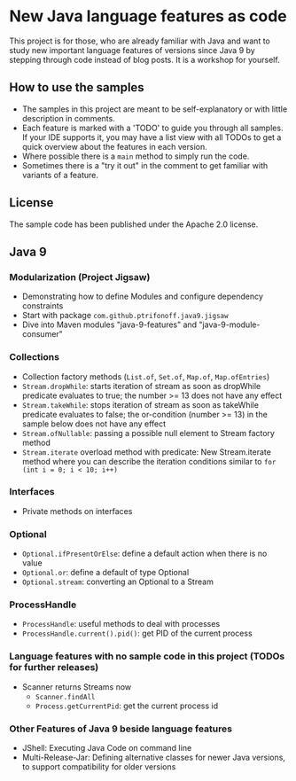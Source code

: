 # New Java language features as code 
This project is for those, who are already familiar with Java and want to study 
new important language features of versions since Java 9 by stepping through code
instead of blog posts. It is a workshop for yourself.

## How to use the samples
* The samples in this project are meant to be self-explanatory or with little
description in comments.
* Each feature is marked with a 'TODO' to guide you through
all samples. If your IDE supports it, you may have a list view with all TODOs to get
a quick overview about the features in each version.
* Where possible there is a <code>main</code> method to simply run the code.
* Sometimes there is a "try it out" in the comment to get familiar with variants of a
feature.

## License
The sample code has been published under the Apache 2.0 license.

## Java 9
### Modularization (Project Jigsaw)
* Demonstrating how to define Modules and configure dependency constraints
* Start with package <code>com.github.ptrifonoff.java9.jigsaw</code>
* Dive into Maven modules "java-9-features" and "java-9-module-consumer"

### Collections
* Collection factory methods (<code>List.of</code>, <code>Set.of</code>, <code>Map.of</code>, <code>Map.ofEntries</code>)
* <code>Stream.dropWhile</code>: starts iteration of stream as soon as dropWhile predicate evaluates to true; the number >= 13 does not have any effect
* <code>Stream.takeWhile</code>: stops iteration of stream as soon as takeWhile predicate evaluates to false; the or-condition (number >= 13) in the sample below does not have any effect
* <code>Stream.ofNullable</code>: passing a possible null element to Stream factory method
* <code>Stream.iterate</code> overload method with predicate: New Stream.iterate method where you can describe the iteration conditions similar to <code>for (int i = 0; i < 10; i++)</code>

### Interfaces
* Private methods on interfaces

### Optional
* <code>Optional.ifPresentOrElse</code>: define a default action when there is no value
* <code>Optional.or</code>: define a default of type Optional
* <code>Optional.stream</code>: converting an Optional to a Stream

### ProcessHandle
* <code>ProcessHandle</code>: useful methods to deal with processes
* <code>ProcessHandle.current().pid()</code>: get PID of the current process

### Language features with no sample code in this project (TODOs for further releases)
* Scanner returns Streams now
    * <code>Scanner.findAll</code>
    * <code>Process.getCurrentPid</code>: get the current process id

### Other Features of Java 9 beside language features
* JShell: Executing Java Code on command line
* Multi-Release-Jar: Defining alternative classes for newer Java versions, to support compatibility for older versions
